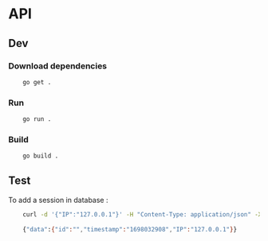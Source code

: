 # API

## Dev

### Download dependencies

```bash
    go get .
```

### Run

```bash
    go run .
```

### Build

```bash
    go build .
```

## Test

To add a session in database :

```bash
    curl -d '{"IP":"127.0.0.1"}' -H "Content-Type: application/json" -X POST http://localhost:8080/sessions
    
    {"data":{"id":"","timestamp":"1698032908","IP":"127.0.0.1"}}
```